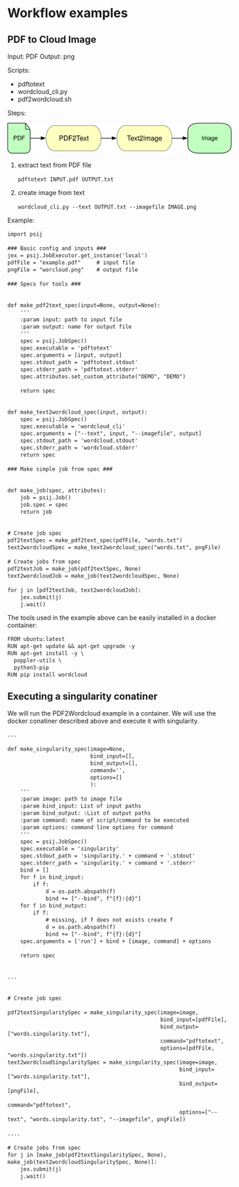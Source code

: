 # Workflow examples

## PDF to Cloud Image

Input: PDF
Output: png

Scripts:
- pdftotext
- wordcloud_cli.py
- pdf2wordcloud.sh

Steps:

![image](../web/images/wordcloud-workflow.svg)

1. extract text from PDF file

    `pdftotext INPUT.pdf OUTPUT.txt`

2. create image from text

    `wordcloud_cli.py --text OUTPUT.txt --imagefile IMAGE.png`

Example:

```
import psij

### Basic config and inputs ###
jex = psij.JobExecutor.get_instance('local')
pdfFile = "example.pdf"     # input file
pngFile = "worcloud.png"    # output file

### Specs for tools ###


def make_pdf2text_spec(input=None, output=None):
    '''
    :param input: path to input file
    :param output: name for output file
    '''
    spec = psij.JobSpec()
    spec.executable = 'pdftotext'
    spec.arguments = [input, output]
    spec.stdout_path = 'pdftotext.stdout'
    spec.stderr_path = 'pdftotext.stderr'
    spec.attributes.set_custom_attribute("DEMO", "DEMO")

    return spec


def make_text2wordcloud_spec(input, output):
    spec = psij.JobSpec()
    spec.executable = 'wordcloud_cli'
    spec.arguments = ["--text", input, "--imagefile", output]
    spec.stdout_path = 'wordcloud.stdout'
    spec.stderr_path = 'wordcloud.stderr'
    return spec

### Make simple job from spec ###


def make_job(spec, attributes):
    job = psij.Job()
    job.spec = spec
    return job


# Create job spec
pdf2textSpec = make_pdf2text_spec(pdfFile, "words.txt")
text2wordcloudSpec = make_text2wordcloud_spec("words.txt", pngFile)

# Create jobs from spec
pdf2textJob = make_job(pdf2textSpec, None)
text2wordcloudJob = make_job(text2wordcloudSpec, None)

for j in [pdf2textJob, text2wordcloudJob]:
    jex.submit(j)
    j.wait()

```


The tools used in the example above can be easily installed in a docker container:

```
FROM ubuntu:latest
RUN apt-get update && apt-get upgrade -y
RUN apt-get install -y \
  poppler-utils \
  python3-pip
RUN pip install wordcloud
```

## Executing a singularity conatiner

We will run the PDF2Wordcloud example in a container. We will use the docker conatiner described above and execute it with singularity.

```
...

def make_singularity_spec(image=None,
                          bind_input=[],
                          bind_output=[],
                          command='',
                          options=[]
                          ):
    '''
    :param image: path to image file
    :param bind_input: List of input paths
    :param bind_output: :List of output paths
    :param command: name of script/command to be executed
    :param options: command line options for command
    '''
    spec = psij.JobSpec()
    spec.executable = 'singularity'
    spec.stdout_path = 'singularity.' + command + '.stdout'
    spec.stderr_path = 'singularity.' + command + '.stderr'
    bind = []
    for f in bind_input:
        if f:
            d = os.path.abspath(f)
            bind += ["--bind", f"{f}:{d}"]
    for f in bind_output:
        if f:
            # missing, if f does not exists create f
            d = os.path.abspath(f)
            bind += ["--bind", f"{f}:{d}"]
    spec.arguments = ['run'] + bind + [image, command] + options

    return spec


...


# Create job spec

pdf2textSingularitySpec = make_singularity_spec(image=image,
                                                bind_input=[pdfFile],
                                                bind_output=["words.singularity.txt"],
                                                command="pdftotext",
                                                options=[pdfFile, "words.singularity.txt"])
text2wordcloudSingularitySpec = make_singularity_spec(image=image,
                                                      bind_input=["words.singularity.txt"],
                                                      bind_output=[pngFile],
                                                      command="pdftotext",
                                                      options=["--text", "words.singularity.txt", "--imagefile", pngFile])

....

# Create jobs from spec
for j in [make_job(pdf2textSingularitySpec, None), make_job(text2wordcloudSingularitySpec, None)]:
    jex.submit(j)
    j.wait()
```

